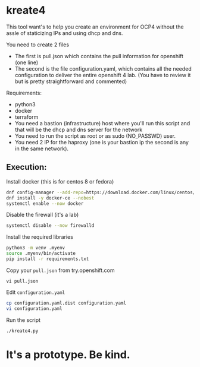 # kreate4
This tool want's to help you create an environment for OCP4 without the assle of staticizing IPs and using dhcp and dns.

You need to create 2 files
- The first is pull.json which contains the pull information for openshift (one line)
- The second is the file configuration.yaml, which contains all the needed configuration to deliver the entire openshift 4 lab. (You have to review it but is pretty straightforward and commented)

Requirements:
- python3
- docker
- terraform
- You need a bastion (infrastructure) host where you'll run this script and that will be the dhcp and dns server for the network
- You need to run the script as root or as sudo (NO_PASSWD) user.
- You need 2 IP for the haproxy (one is your bastion ip the second is any in the same network).

## Execution:

Install docker (this is for centos 8 or fedora)
```bash
dnf config-manager --add-repo=https://download.docker.com/linux/centos/docker-ce.repo
dnf install -y docker-ce --nobest
systemctl enable --now docker
```

Disable the firewall (it's a lab)
```bash
systemctl disable --now firewalld
```

Install the required libraries
```bash
python3 -m venv .myenv
source .myenv/bin/activate
pip install -r requirements.txt
```

Copy your `pull.json` from try.openshift.com
```
vi pull.json
```

Edit `configuration.yaml`
```bash
cp configuration.yaml.dist configuration.yaml
vi configuration.yaml
```

Run the script
```bash
./kreate4.py
```

# It's a prototype. Be kind.
